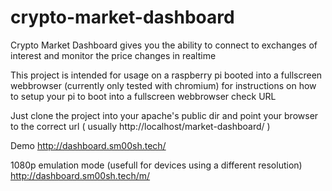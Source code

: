 # crypto-market-dashboard

Crypto Market Dashboard gives you the ability to connect to exchanges of interest and monitor the price changes in realtime


This project is intended for usage on a raspberry pi booted into a fullscreen webbrowser (currently only tested with chromium)
for instructions on how to setup your pi to boot into a fullscreen webbrowser check URL

Just clone the project into your apache's public dir and point your browser to the correct url ( usually http://localhost/market-dashboard/ )

Demo
http://dashboard.sm00sh.tech/

1080p emulation mode (usefull for devices using a different resolution)
http://dashboard.sm00sh.tech/m/
